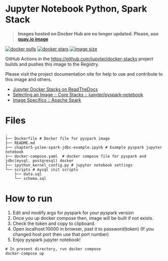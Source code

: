 # Jupyter Notebook Python, Spark Stack

> **Images hosted on Docker Hub are no longer updated. Please, use [quay.io image](https://quay.io/repository/jupyter/pyspark-notebook)**

[![docker pulls](https://img.shields.io/docker/pulls/jupyter/pyspark-notebook.svg)](https://hub.docker.com/r/jupyter/pyspark-notebook/)
[![docker stars](https://img.shields.io/docker/stars/jupyter/pyspark-notebook.svg)](https://hub.docker.com/r/jupyter/pyspark-notebook/)
[![image size](https://img.shields.io/docker/image-size/jupyter/pyspark-notebook/latest)](https://hub.docker.com/r/jupyter/pyspark-notebook/ "jupyter/pyspark-notebook image size")

GitHub Actions in the <https://github.com/jupyter/docker-stacks> project builds and pushes this image to the Registry.

Please visit the project documentation site for help to use and contribute to this image and others.

- [Jupyter Docker Stacks on ReadTheDocs](https://jupyter-docker-stacks.readthedocs.io/en/latest/index.html)
- [Selecting an Image :: Core Stacks :: jupyter/pyspark-notebook](https://jupyter-docker-stacks.readthedocs.io/en/latest/using/selecting.html#jupyter-pyspark-notebook)
- [Image Specifics :: Apache Spark](https://jupyter-docker-stacks.readthedocs.io/en/latest/using/specifics.html#apache-spark)

# Files

```shell
.
├── Dockerfile # Docker file for pyspark image
├── README.md
├── chapter5-yslee-spark-jdbc-example.ipynb # Example pyspark jupyter notebook
├── docker-compose.yaml  # docker compose file for pyspark and jdbc(mysql, postgresql) docker
├── ipython_kernel_config.py # jupyter notebook settings
└── scripts # mysql init scripts
    ├── data.sql
    └── schema.sql
```

# How to run

1. Edit and modify args for pyspark for your pyspark version
2. Once you up docker compose then, image will be built if not exists.
3. Check the token and copy to clipboard.
4. Open localhost:10000 in browser, past it to password(token) (If you changed host port then use that port number)
5. Enjoy pyspark jupyter notebook!

```shell
# In present directory, run docker compose
docker-compose up
```
